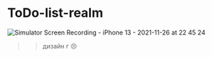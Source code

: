 # ToDo-list-realm
![Simulator Screen Recording - iPhone 13 - 2021-11-26 at 22 45 24](https://user-images.githubusercontent.com/45273279/143624757-9832a08a-7925-4ded-8c1e-42522649bc6c.gif)
>> дизайн г 😣
